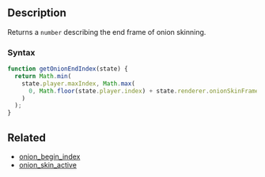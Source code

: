 ## Description

Returns a `number` describing the end frame of onion skinning.

### Syntax

```js
function getOnionEndIndex(state) {
  return Math.min(
    state.player.maxIndex, Math.max(
      0, Math.floor(state.player.index) + state.renderer.onionSkinFramesAfter
    )
  );
}
```

## Related

- [onion_begin_index](./onion_begin_index.md)
- [onion_skin_active](./onion_skin_active.md)
